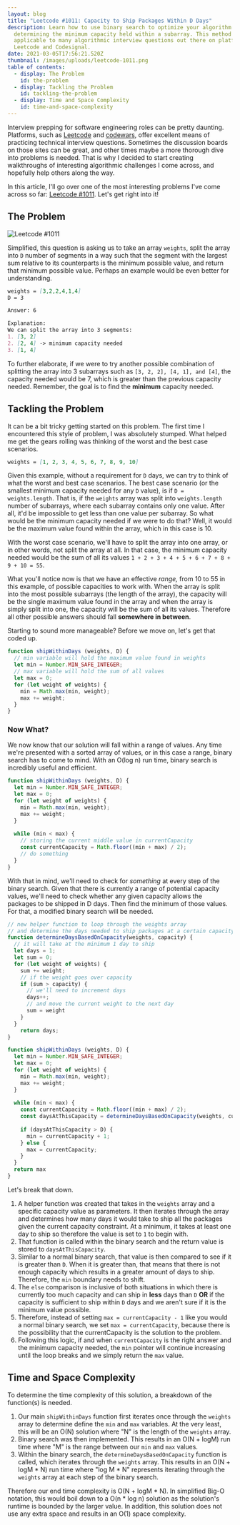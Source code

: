 ```yaml
---
layout: blog
title: "Leetcode #1011: Capacity to Ship Packages Within D Days"
description: Learn how to use binary search to optimize your algorithm for
  determining the minimum capacity held within a subarray. This method is
  applicable to many algorithmic interview questions out there on platforms like
  Leetcode and Codesignal.
date: 2021-03-05T17:56:21.520Z
thumbnail: /images/uploads/leetcode-1011.png
table of contents:
  - display: The Problem
    id: the-problem
  - display: Tackling the Problem
    id: tackling-the-problem
  - display: Time and Space Complexity
    id: time-and-space-complexity
---
```

Interview prepping for software engineering roles can be pretty daunting. Platforms, such as [Leetcode](https://leetcode.com) and [codewars](https://www.codewars.com/), offer excellent means of practicing technical interview questions.  Sometimes the discussion boards on those sites can be great, and other times maybe a more thorough dive into problems is needed. That is why I decided to start creating walkthroughs of interesting algorithmic challenges I come across, and hopefully help others along the way. 

In this article, I'll go over one of the most interesting problems I've come across so far: [Leetcode #1011](https://leetcode.com/problems/capacity-to-ship-packages-within-d-days/). Let's get right into it! 

## The Problem <a id="the-problem"></a>

![Leetcode #1011](/images/uploads/screen-shot-2021-03-05-at-10.42.33-am.png "Leetcode #1011")

Simplified, this question is asking us to take an array `weights`, split the array into `D` number of segments in a way such that the segment with the largest sum relative to its counterparts is the minimum possible value, and return that minimum possible value. Perhaps an example would be even better for understanding.

```markdown
weights = [3,2,2,4,1,4]
D = 3

Answer: 6

Explanation: 
We can split the array into 3 segments: 
1. [3, 2]
2. [2, 4] -> minimum capacity needed
3. [1, 4] 
```

To further elaborate, if we were to try another possible combination of splitting the array into 3 subarrays such as `[3, 2, 2], [4, 1], and [4]`, the capacity needed would be 7, which is greater than the previous capacity needed. Remember, the goal is to find the **minimum** capacity needed. 

## Tackling the Problem <a id="tackling-the-problem"></a>

It can be a bit tricky getting started on this problem. The first time I encountered this style of problem, I was absolutely stumped. What helped me get the gears rolling was thinking of the worst and the best case scenarios.

```markdown
weights = [1, 2, 3, 4, 5, 6, 7, 8, 9, 10]
```

Given this example, without a requirement for `D` days, we can try to think of what the worst and best case scenarios. The best case scenario (or the smallest minimum capacity needed for any `D` value), is if `D = weights.length`. That is, if the `weights` array was split into `weights.length` number of subarrays, where each subarray contains only one value. After all, it'd be impossible to get less than one value per subarray. So what would be the minimum capacity needed if we were to do that? Well, it would be the maximum value found within the array, which in this case is 10.  

With the worst case scenario, we'll have to split the array into one array, or in other words, not split the array at all. In that case, the minimum capacity needed would be the sum of all its values `1 + 2 + 3 + 4 + 5 + 6 + 7 + 8 + 9 + 10 = 55`.  

What you'll notice now is that we have an effective *range,* from 10 to 55 in this example, of possible capacities to work with. When the array is split into the most possible subarrays (the length of the array), the capacity will be the single maximum value found in the array and when the array is simply split into one, the capacity will be the sum of all its values. Therefore all other possible answers should fall **somewhere in between**. 

Starting to sound more manageable? Before we move on, let's get that coded up.

```javascript
function shipWithinDays (weights, D) {
  // min variable will hold the maximum value found in weights
  let min = Number.MIN_SAFE_INTEGER;
  // max variable will hold the sum of all values
  let max = 0;
  for (let weight of weights) {
    min = Math.max(min, weight);
    max += weight;
  }
}
```

### Now What?

We now know that our solution will fall within a range of values. Any time we're presented with a sorted array of values, or in this case a range, binary search has to come to mind. With an O(log n) run time, binary search is incredibly useful and efficient. 

```javascript
function shipWithinDays (weights, D) {
  let min = Number.MIN_SAFE_INTEGER;
  let max = 0;
  for (let weight of weights) {
    min = Math.max(min, weight);
    max += weight;
  }
  
  while (min < max) {
    // storing the current middle value in currentCapacity
    const currentCapacity = Math.floor((min + max) / 2);
    // do something
  }
}
```

With that in mind, we'll need to check for *something* at every step of the binary search. Given that there is currently a range of potential capacity values, we'll need to check whether any given capacity allows the packages to be shipped in D days. Then find the minimum of those values. For that, a modified binary search will be needed.

```javascript
// new helper function to loop through the weights array
// and determine the days needed to ship packages at a certain capacity
function determineDaysBasedOnCapacity(weights, capacity) {
  // it will take at the minimum 1 day to ship
  let days = 1;
  let sum = 0;
  for (let weight of weights) {
    sum += weight;
    // if the weight goes over capacity
    if (sum > capacity) {
      // we'll need to increment days
      days++;
      // and move the current weight to the next day
      sum = weight
    }
  }
    return days;
}

function shipWithinDays (weights, D) {
  let min = Number.MIN_SAFE_INTEGER;
  let max = 0;
  for (let weight of weights) {
    min = Math.max(min, weight);
    max += weight;
  }
  
  while (min < max) {
    const currentCapacity = Math.floor((min + max) / 2);
    const daysAtThisCapacity = determineDaysBasedOnCapacity(weights, currentCapacity);
    
    if (daysAtThisCapacity > D) {
      min = currentCapacity + 1;
    } else {
      max = currentCapacity;
    }
  }
  return max
}
```

Let's break that down. 

1. A helper function was created that takes in the `weights` array and a specific capacity value as parameters. It then iterates through the array and determines how many days it would take to ship all the packages given the current capacity constraint. At a minimum, it takes at least one day to ship so therefore the value is set to `1` to begin with.
2. That function is called within the binary search and the return value is stored to `daysAtThisCapacity`.
3. Similar to a normal binary search, that value is then compared to see if it is greater than `D`. When it is greater than, that means that there is not enough capacity which results in a greater amount of days to ship. Therefore, the `min` boundary needs to shift.
4. The `else` comparison is inclusive of both situations in which there is currently too much capacity and can ship in **less** days than `D` **OR** if the capacity is sufficient to ship within `D` days and we aren't sure if it is the minimum value possible. 
5. Therefore, instead of setting `max = currentCapacity - 1` like you would a normal binary search, we set `max = currentCapacity`, because there is the possibility that the currentCapacity is the solution to the problem. 
6. Following this logic, if and when `currentCapacity` is the right answer and the minimum capacity needed, the `min` pointer will continue increasing until the loop breaks and we simply return the `max` value. 

## Time and Space Complexity <a id="time-and-space-complexity"></a>

To determine the time complexity of this solution, a breakdown of the function(s) is needed. 

1. Our main `shipWithinDays` function first iterates once through the `weights` array to determine define the `min` and `max` variables. At the very least, this will be an O(N) solution where "N" is the length of the `weights` array.
2. Binary search was then implemented. This results in an O(N + logM) run time where "M" is the range between our `min` and `max` values. 
3. Within the binary search, the `determineDaysBasedOnCapacity` function is called, which iterates through the `weights` array. This results in an O(N + logM \* N) run time where "log M \* N" represents iterating through the `weights` array at each step of the binary search.

Therefore our end time complexity is O(N + logM \* N). In simplified Big-O notation, this would boil down to a O(n \* log n) solution as the solution's runtime is bounded by the larger value. In addition, this solution does not use any extra space and results in an O(1) space complexity.
